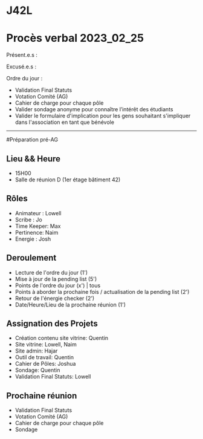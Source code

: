 # J42L

# Procès verbal 2023_02_25


Présent.e.s :


Excusé.e.s : 


Ordre du jour :

- Validation Final Statuts
- Votation Comité (AG)
- Cahier de charge pour chaque pôle
- Valider sondage anonyme pour connaître l’intérêt des étudiants
- Valider le formulaire d'implication pour les gens souhaitant s'impliquer dans l'association en tant que bénévole


---

#Préparation pré-AG

## Lieu && Heure
- 15H00
- Salle de réunion D (1er étage bâtiment 42)

## Rôles
- Animateur : Lowell
- Scribe : Jo
- Time Keeper: Max
- Pertinence: Naim
- Energie : Josh

## Deroulement
- Lecture de l'ordre du jour (1')
- Mise à jour de la pending list (5')
- Points de l'ordre du jour (x') | tous
- Points à aborder la prochaine fois / actualisation de la pending list (2')
- Retour de l'énergie checker (2')
- Date/Heure/Lieu de la prochaine réunion (1')

## Assignation des Projets

- Création contenu site vitrine: Quentin
- Site vitrine: Lowell, Naim
- Site admin: Hajar
- Outil de travail: Quentin
- Cahier de Pôles: Joshua
- Sondage: Quentin
- Validation Final Statuts: Lowell

## Prochaine réunion
- Validation Final Statuts
- Votation Comité (AG)
- Cahier de charge pour chaque pôle
- Sondage







